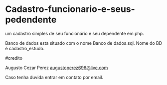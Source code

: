 # Cadastro-funcionario-e-seus-pedendente
um cadastro simples de seu funcionário e seu dependente  em php.

Banco de dados esta situado com o nome Banco de dados.sql.
Nome do BD é cadastro_estudo.


#credito

Augusto Cezar Perez augustoperez696@live.com

Caso tenha duvida entrar em  contato por email. 

